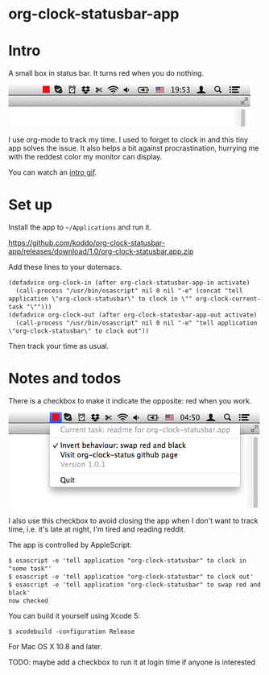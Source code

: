 org-clock-statusbar-app
======

# Intro

A small box in status bar. It turns red when you do nothing.

![](img/intro.png?raw=true)

I use org-mode to track my time. I used to forget to clock in and this tiny app solves the issue. It also helps a bit against procrastination, hurrying me with the reddest color my monitor can display.

You can watch an [intro gif](img/intro.gif?raw=true).


# Set up

Install the app to `~/Applications` and run it.

https://github.com/koddo/org-clock-statusbar-app/releases/download/1.0/org-clock-statusbar.app.zip

Add these lines to your dotemacs.

```emacs-lisp
(defadvice org-clock-in (after org-clock-statusbar-app-in activate)
  (call-process "/usr/bin/osascript" nil 0 nil "-e" (concat "tell application \"org-clock-statusbar\" to clock in \"" org-clock-current-task "\"")))
(defadvice org-clock-out (after org-clock-statusbar-app-out activate)
  (call-process "/usr/bin/osascript" nil 0 nil "-e" "tell application \"org-clock-statusbar\" to clock out"))
```

Then track your time as usual.


# Notes and todos

There is a checkbox to make it indicate the opposite: red when you work.

![](img/swap_red_and_black.png?raw=true)

I also use this checkbox to avoid closing the app when I don't want to track time, i.e. it's late at night, I'm tired and reading reddit.

The app is controlled by AppleScript:

```
$ osascript -e 'tell application "org-clock-statusbar" to clock in "some task"'
$ osascript -e 'tell application "org-clock-statusbar" to clock out'
$ osascript -e 'tell application "org-clock-statusbar" to swap red and black'
now checked
```

You can build it yourself using Xcode 5:

```
$ xcodebuild -configuration Release
```


For Mac OS X 10.8 and later.

TODO: maybe add a checkbox to run it at login time if anyone is interested



